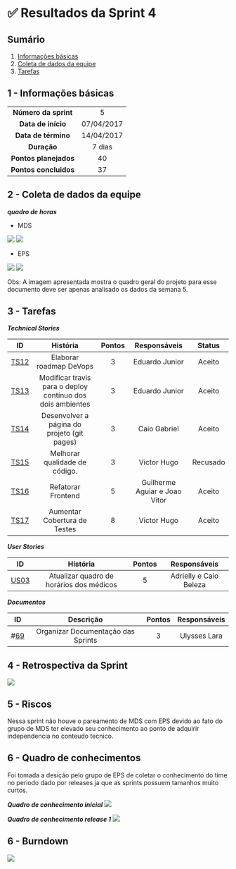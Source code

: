 

# ✅ Resultados da Sprint 4

## Sumário

1. [Informações básicas](#1---informações-básicas)
1. [Coleta de dados da equipe](#2---coleta-de-dados-da-equipe)
1. [Tarefas](#3---tarefas)

## 1 - Informações básicas

| | |
|:--:|:--:|
|**Número da sprint**|5|
|**Data de início**|07/04/2017|
|**Data de término**|14/04/2017|
|**Duração**|7 dias|
|**Pontos planejados**|40|
|**Pontos concluidos**|37|

## 2 - Coleta de dados da equipe

***quadro de horas***

* MDS

<img src="{{site.baseurl}}/documentos/imagens/horas_trabalhadas/horas_eps.png">

<img src="{{site.baseurl}}/documentos/imagens/horas_trabalhadas/grafico_eps.png">

* EPS

<img src="{{site.baseurl}}/documentos/imagens/horas_trabalhadas/horas_mds.png">

<img src="{{site.baseurl}}/documentos/imagens/horas_trabalhadas/grafico_mds.png">

Obs: A imagem apresentada mostra o quadro geral do projeto para esse documento deve ser apenas analisado os dados da semana 5.

## 3 - Tarefas

***Technical Stories***


|ID|História|Pontos|Responsáveis|Status|
|:-:|:-----:|:----:|:----------:|:----:|
|[TS12](https://github.com/fga-gpp-mds/2018.1_gerencia_mais/issues/68)|Elaborar roadmap DeVops|3|Eduardo Junior|Aceito|
|[TS13](https://github.com/fga-gpp-mds/2018.1_gerencia_mais/issues/83)|Modificar travis para o deploy contínuo dos dois ambientes |3|Eduardo Junior|Aceito|
|[TS14](https://github.com/fga-gpp-mds/2018.1_gerencia_mais/issues/74)|Desenvolver a página do projeto (git pages)|3|Caio Gabriel|Aceito|
|[TS15](https://github.com/fga-gpp-mds/2018.1_gerencia_mais/issues/79)| Melhorar qualidade de código. |3|Victor Hugo|Recusado|
|[TS16](https://github.com/fga-gpp-mds/2018.1_gerencia_mais/issues/80)|Refatorar Frontend|5|Guilherme Aguiar e Joao Vitor|Aceito|
|[TS17](https://github.com/fga-gpp-mds/2018.1_gerencia_mais/issues/78)|Aumentar Cobertura de Testes |8|Victor Hugo|Aceito|


***User Stories***

|ID|História|Pontos|Responsáveis|
|:-:|:-----:|:----:|:----------:|
|[US03](https://github.com/fga-gpp-mds/2018.1_gerencia_mais/issues/38)|Atualizar quadro de horários dos médicos|5|Adrielly e Caio Beleza|Aceito|

***Documentos***

|ID|Descrição|Pontos|Responsáveis|
|:-:|:-----:|:----:|:----------:|
|#[69](https://github.com/fga-gpp-mds/2018.1_gerencia_mais/issues/69)|Organizar Documentação das Sprints |3|Ulysses Lara|Aceito|


## 4 - Retrospectiva da Sprint

<img src="{{site.baseurl}}/documentos/imagens/Sprint5/retrospectiva.png">

## 5 - Riscos

Nessa sprint não houve o pareamento de MDS com EPS devido ao fato do grupo de MDS ter elevado seu conhecimento ao ponto de adquirir independencia no conteudo tecnico.

## 6 - Quadro de conhecimentos

Foi tomada a desição pelo grupo de EPS de coletar o conhecimento do time no periodo dado por releases ja que as sprints possuem tamanhos muito curtos.

***Quadro de conhecimento inicial***
<img src="{{site.baseurl}}/documentos/imagens/sprint0/conhecimento_Inicial.png">

***Quadro de conhecimento release 1***
<img src="{{site.baseurl}}/documentos/imagens/Sprint5/quadro_de_conhecimento_r1.png">

## 6 - Burndown

<img src="{{site.baseurl}}/documentos/imagens/Sprint5/burndown.png">
